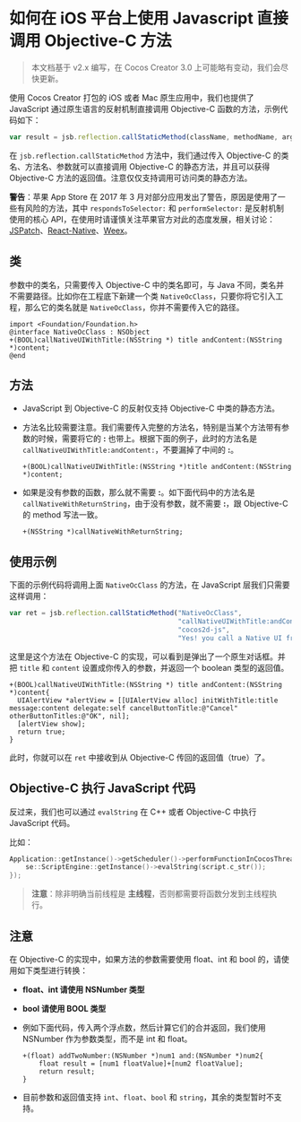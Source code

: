 # 如何在 iOS 平台上使用 Javascript 直接调用 Objective-C 方法

> 本文档基于 v2.x 编写，在 Cocos Creator 3.0 上可能略有变动，我们会尽快更新。

使用 Cocos Creator 打包的 iOS 或者 Mac 原生应用中，我们也提供了 JavaScript 通过原生语言的反射机制直接调用 Objective-C 函数的方法，示例代码如下：

```js
var result = jsb.reflection.callStaticMethod(className, methodName, arg1, arg2, .....);
```

在 `jsb.reflection.callStaticMethod` 方法中，我们通过传入 Objective-C 的类名、方法名、参数就可以直接调用 Objective-C 的静态方法，并且可以获得 Objective-C 方法的返回值。注意仅仅支持调用可访问类的静态方法。

**警告**：苹果 App Store 在 2017 年 3 月对部分应用发出了警告，原因是使用了一些有风险的方法，其中 `respondsToSelector:` 和 `performSelector:` 是反射机制使用的核心 API，在使用时请谨慎关注苹果官方对此的态度发展，相关讨论：[JSPatch](https://github.com/bang590/JSPatch/issues/746)、[React-Native](https://github.com/facebook/react-native/issues/12778)、[Weex](https://github.com/alibaba/weex/issues/2875)。

## 类

参数中的类名，只需要传入 Objective-C 中的类名即可，与 Java 不同，类名并不需要路径。比如你在工程底下新建一个类 `NativeOcClass`，只要你将它引入工程，那么它的类名就是 `NativeOcClass`，你并不需要传入它的路径。

```objc
import <Foundation/Foundation.h>
@interface NativeOcClass : NSObject
+(BOOL)callNativeUIWithTitle:(NSString *) title andContent:(NSString *)content;
@end
```

## 方法

- JavaScript 到 Objective-C 的反射仅支持 Objective-C 中类的静态方法。
- 方法名比较需要注意。我们需要传入完整的方法名，特别是当某个方法带有参数的时候，需要将它的 **:** 也带上。根据下面的例子，此时的方法名是 `callNativeUIWithTitle:andContent:`，不要漏掉了中间的 **:**。

  ```objc
  +(BOOL)callNativeUIWithTitle:(NSString *)title andContent:(NSString *)content;
  ```

- 如果是没有参数的函数，那么就不需要 **:**。如下面代码中的方法名是 `callNativeWithReturnString`，由于没有参数，就不需要 **:**，跟 Objective-C 的 method 写法一致。

  ```objc
  +(NSString *)callNativeWithReturnString;
  ```

## 使用示例

下面的示例代码将调用上面 `NativeOcClass` 的方法，在 JavaScript 层我们只需要这样调用：

```js
var ret = jsb.reflection.callStaticMethod("NativeOcClass",
                                          "callNativeUIWithTitle:andContent:",
                                          "cocos2d-js",
                                          "Yes! you call a Native UI from Reflection");
```

这里是这个方法在 Objective-C 的实现，可以看到是弹出了一个原生对话框。并把 `title` 和 `content` 设置成你传入的参数，并返回一个 boolean 类型的返回值。

```objc
+(BOOL)callNativeUIWithTitle:(NSString *) title andContent:(NSString *)content{
  UIAlertView *alertView = [[UIAlertView alloc] initWithTitle:title message:content delegate:self cancelButtonTitle:@"Cancel" otherButtonTitles:@"OK", nil];
  [alertView show];
  return true;
}
```

此时，你就可以在 `ret` 中接收到从 Objective-C 传回的返回值（true）了。

## Objective-C 执行 JavaScript 代码

反过来，我们也可以通过 `evalString` 在 C++ 或者 Objective-C 中执行 JavaScript 代码。

比如：

```c++
Application::getInstance()->getScheduler()->performFunctionInCocosThread([=](){
    se::ScriptEngine::getInstance()->evalString(script.c_str());
});
```

> **注意**：除非明确当前线程是 **主线程**，否则都需要将函数分发到主线程执行。

## 注意

在 Objective-C 的实现中，如果方法的参数需要使用 float、int 和 bool 的，请使用如下类型进行转换：

- **float、int 请使用 NSNumber 类型**
- **bool 请使用 BOOL 类型**
- 例如下面代码，传入两个浮点数，然后计算它们的合并返回，我们使用 NSNumber 作为参数类型，而不是 int 和 float。

  ```objc
  +(float) addTwoNumber:(NSNumber *)num1 and:(NSNumber *)num2{
      float result = [num1 floatValue]+[num2 floatValue];
      return result;
  }
  ```

- 目前参数和返回值支持 `int`、`float`、`bool` 和 `string`，其余的类型暂时不支持。
